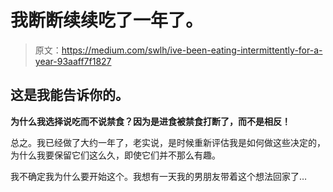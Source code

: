 # 我断断续续吃了一年了。

> 原文：<https://medium.com/swlh/ive-been-eating-intermittently-for-a-year-93aaff7f1827>

## 这是我能告诉你的。

**为什么我选择说吃而不说禁食？因为是进食被禁食打断了，而不是相反！**

总之。我已经做了大约一年了，老实说，是时候重新评估我是如何做这些决定的，为什么我要保留它们这么久，即使它们并不那么有趣。

我不确定我为什么要开始这个。我想有一天我的男朋友带着这个想法回家了…